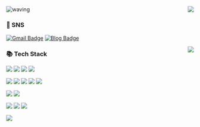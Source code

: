 ## <img align="right" src="https://github-readme-stats.vercel.app/api?username=kalu-github&show_icons=true&icon_color=CE1D2D&text_color=718096&bg_color=ffffff&hide_title=true" />

![waving](https://capsule-render.vercel.app/api?type=waving&height=200&text=Welcome!&fontAlign=80&fontAlignY=40&color=gradient&desc=Lee-siyoung's%20GitHub%20Profile&descAlignY=60&descAlign=82&customColorList=26)

### 👋 SNS 

[![Gmail Badge](https://img.shields.io/badge/tldud4861@gmail.com-D14836?style=flat&logo=Gmail&logoColor=white)](mailto:tldud4861@gmail.com)
[![Blog Badge](https://img.shields.io/badge/Blog-03C75A?style=flat&logoColor=white)](https://blog.naver.com/dtddtd4861/)

<img align='right' src="http://mazassumnida.wtf/api/v2/generate_badge?boj=dtddtd4861">

### 📚 Tech Stack

<img src="https://img.shields.io/badge/C-A8B9CC?style=flat-square&logo=C&logoColor=white"/> <img src="https://img.shields.io/badge/C++-00599C?style=flat-square&logo=C++&logoColor=white"/> <img src="https://img.shields.io/badge/Java-007396?style=flat-square&logo=Java&logoColor=white"/> <img src="https://img.shields.io/badge/Python-3776AB?style=flat-square&logo=Python&logoColor=white"/>

<img src="https://img.shields.io/badge/ROS-22314E?style=flat-square&logo=ROS&logoColor=white"/> <img src="https://img.shields.io/badge/Android-3DDC84?style=flat-square&logo=Android&logoColor=white"/> <img src="https://img.shields.io/badge/Django-092E20?style=flat-square&logo=Django&logoColor=white"/> <img src="https://img.shields.io/badge/MySQL-4479A1?style=flat-square&logo=MySQL&logoColor=white"/> <img src="https://img.shields.io/badge/SQLite-003B57?style=flat-square&logo=SQLite&logoColor=white"/>

<img src="https://img.shields.io/badge/PyTorch-EE4C2C?style=flat-square&logo=PyTorch&logoColor=white"/> <img src="https://img.shields.io/badge/TensorFlow-FF6F00?style=flat-square&logo=TensorFlow&logoColor=white"/>

<img src="https://img.shields.io/badge/Firebase-FFCA28?style=flat-square&logo=Firebase&logoColor=white"/> <img src="https://img.shields.io/badge/Git-F05032?style=flat-square&logo=Git&logoColor=white"/> <img src="https://img.shields.io/badge/Redmine-B32024?style=flat-square&logo=Redmine&logoColor=white"/>


![](https://raw.githubusercontent.com/kalu-github/github-stats/master/generated/languages.svg#gh-dark-mode-only)
